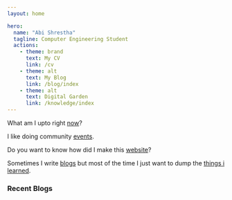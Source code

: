 ```yaml
---
layout: home

hero:
  name: "Abi Shrestha"
  tagline: Computer Engineering Student
  actions:
    - theme: brand
      text: My CV
      link: /cv
    - theme: alt
      text: My Blog
      link: /blog/index
    - theme: alt
      text: Digital Garden
      link: /knowledge/index
---
```

What am I upto right [now](/now)?

I like doing community [events](/events).

Do you want to know how did I make this [website](/website)?

Sometimes I write [blogs](/blog/index) but most of the time I just want to dump the [things i learned](/knowledge/index).

### Recent Blogs
<RecentPosts />

